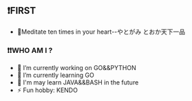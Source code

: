## :heavy_exclamation_mark:FIRST

- 🚀Meditate ten times in your heart--やとがみ とおか天下一品

### :heavy_exclamation_mark::heavy_exclamation_mark:WHO AM I ?

- 🔭 I’m currently working on GO&&PYTHON
- 🌱 I’m currently learning  GO
- :balloon:  I'm may learn JAVA&&BASH in the future 
- ⚡ Fun hobby: KENDO


